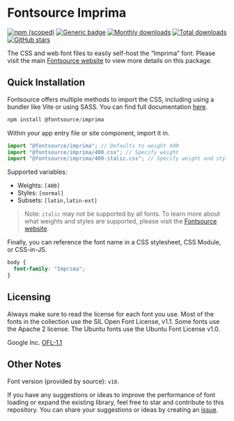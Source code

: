 # Fontsource Imprima

[![npm (scoped)](https://img.shields.io/npm/v/@fontsource/imprima?color=brightgreen)](https://www.npmjs.com/package/@fontsource/imprima) [![Generic badge](https://img.shields.io/badge/fontsource-passing-brightgreen)](https://github.com/fontsource/fontsource) [![Monthly downloads](https://badgen.net/npm/dm/@fontsource/imprima)](https://github.com/fontsource/fontsource) [![Total downloads](https://badgen.net/npm/dt/@fontsource/imprima)](https://github.com/fontsource/fontsource) [![GitHub stars](https://img.shields.io/github/stars/fontsource/fontsource.svg?style=social&label=Star)](https://github.com/fontsource/fontsource/stargazers)

The CSS and web font files to easily self-host the “Imprima” font. Please visit the main [Fontsource website](https://fontsource.org/fonts/imprima) to view more details on this package.

## Quick Installation

Fontsource offers multiple methods to import the CSS, including using a bundler like Vite or using SASS. You can find full documentation [here](https://fontsource.org/docs/getting-started/introduction).

```javascript
npm install @fontsource/imprima
```

Within your app entry file or site component, import it in.

```javascript
import "@fontsource/imprima"; // Defaults to weight 400
import "@fontsource/imprima/400.css"; // Specify weight
import "@fontsource/imprima/400-italic.css"; // Specify weight and style
```

Supported variables:
- Weights: `[400]`
- Styles: `[normal]`
- Subsets: `[latin,latin-ext]`

> Note: `italic` may not be supported by all fonts. To learn more about what weights and styles are supported, please visit the [Fontsource website](https://fontsource.org/fonts/imprima).

Finally, you can reference the font name in a CSS stylesheet, CSS Module, or CSS-in-JS.

```css
body {
  font-family: "Imprima";
}
```

## Licensing
Always make sure to read the license for each font you use. Most of the fonts in the collection use the SIL Open Font License, v1.1. Some fonts use the Apache 2 license. The Ubuntu fonts use the Ubuntu Font License v1.0.

Google Inc.
[OFL-1.1](http://scripts.sil.org/OFL)

## Other Notes
Font version (provided by source): `v18`.

If you have any suggestions or ideas to improve the performance of font loading or expand the existing library, feel free to star and contribute to this repository. You can share your suggestions or ideas by creating an [issue](https://github.com/fontsource/fontsource/issues).